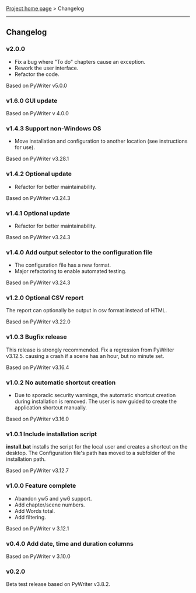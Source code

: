 [Project home page](index) > Changelog

------------------------------------------------------------------------

## Changelog

### v2.0.0

- Fix a bug where "To do" chapters cause an exception.
- Rework the user interface. 
- Refactor the code.

Based on PyWriter v5.0.0

### v1.6.0 GUI update

Based on PyWriter v 4.0.0

### v1.4.3 Support non-Windows OS

- Move installation and configuration to another location (see instructions for use).

Based on PyWriter v3.28.1

### v1.4.2 Optional update

- Refactor for better maintainability.

Based on PyWriter v3.24.3

### v1.4.1 Optional update

- Refactor for better maintainability.

Based on PyWriter v3.24.3

### v1.4.0 Add output selector to the configuration file

- The configuration file has a new format.
- Major refactoring to enable automated testing.

Based on PyWriter v3.24.3

### v1.2.0 Optional CSV report

The report can optionally be output in csv format instead of HTML.

Based on PyWriter v3.22.0

### v1.0.3 Bugfix release

This release is strongly recommended.
Fix a regression from PyWriter v3.12.5. causing a crash if a scene has an 
hour, but no minute set.

Based on PyWriter v3.16.4

### v1.0.2 No automatic shortcut creation

- Due to sporadic security warnings, the automatic shortcut creation during installation is removed. The user is now guided to create the application shortcut manually.  

Based on PyWriter v3.16.0

### v1.0.1 Include installation script

**install.bat** installs the script for the local user and creates a 
shortcut on the desktop.
The Configuration file's path has moved to a subfolder of the installation path.

Based on PyWriter v3.12.7

### v1.0.0 Feature complete

- Abandon yw5 and yw6 support.
- Add chapter/scene numbers.
- Add Words total.
- Add filtering.

Based on PyWriter v 3.12.1

### v0.4.0 Add date, time and duration columns

Based on PyWriter v 3.10.0

### v0.2.0

Beta test release based on PyWriter v3.8.2.
